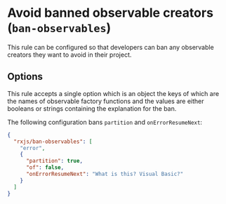 # Avoid banned observable creators (`ban-observables`)

This rule can be configured so that developers can ban any observable creators they want to avoid in their project.

## Options

This rule accepts a single option which is an object the keys of which are the names of observable factory functions and the values are either booleans or strings containing the explanation for the ban.

The following configuration bans `partition` and `onErrorResumeNext`:

```json
{
  "rxjs/ban-observables": [
    "error",
    {
      "partition": true,
      "of": false,
      "onErrorResumeNext": "What is this? Visual Basic?"
    }
  ]
}
```
